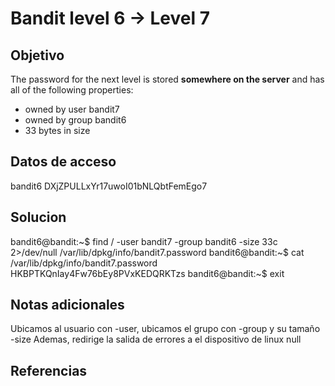 # Bandit level 6 → Level 7

## Objetivo
The password for the next level is stored **somewhere on the server** and has all of the following properties:

-   owned by user bandit7
-   owned by group bandit6
-   33 bytes in size

## Datos de acceso
bandit6
DXjZPULLxYr17uwoI01bNLQbtFemEgo7

## Solucion

bandit6@bandit:~$ find / -user bandit7 -group bandit6 -size 33c 2>/dev/null
/var/lib/dpkg/info/bandit7.password
bandit6@bandit:~$ cat /var/lib/dpkg/info/bandit7.password
HKBPTKQnIay4Fw76bEy8PVxKEDQRKTzs
bandit6@bandit:~$ exit

## Notas adicionales
Ubicamos al usuario con -user, ubicamos el grupo con -group y su tamaño -size
Ademas, redirige la salida de errores a el dispositivo de linux null

## Referencias
